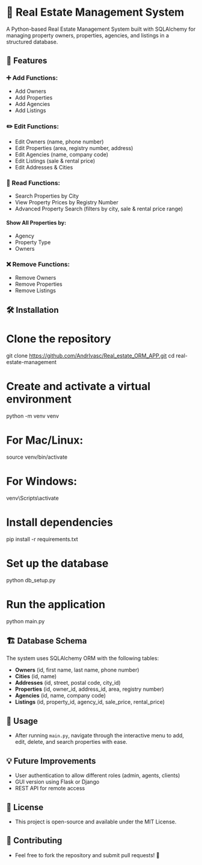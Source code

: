 # 🏡 Real Estate Management System

A Python-based Real Estate Management System built with SQLAlchemy for managing property owners, properties, agencies, and listings in a structured database.

## 📌 Features

### ➕ Add Functions:
- Add Owners
- Add Properties
- Add Agencies
- Add Listings

### ✏️ Edit Functions:
- Edit Owners (name, phone number)
- Edit Properties (area, registry number, address)
- Edit Agencies (name, company code)
- Edit Listings (sale & rental price)
- Edit Addresses & Cities

### 📖 Read Functions:
- Search Properties by City
- View Property Prices by Registry Number
- Advanced Property Search (filters by city, sale & rental price range)

#### Show All Properties by:
- Agency
- Property Type
- Owners

### ❌ Remove Functions:
- Remove Owners
- Remove Properties
- Remove Listings

## 🛠️ Installation

# Clone the repository
git clone https://github.com/AndrIvasc/Real_estate_ORM_APP.git
cd real-estate-management

# Create and activate a virtual environment
python -m venv venv

# For Mac/Linux:
source venv/bin/activate

# For Windows:
venv\Scripts\activate

# Install dependencies
pip install -r requirements.txt

# Set up the database
python db_setup.py

# Run the application
python main.py

## 🏗️ Database Schema

The system uses SQLAlchemy ORM with the following tables:

- **Owners** (id, first name, last name, phone number)
- **Cities** (id, name)
- **Addresses** (id, street, postal code, city_id)
- **Properties** (id, owner_id, address_id, area, registry number)
- **Agencies** (id, name, company code)
- **Listings** (id, property_id, agency_id, sale_price, rental_price)

## 🎯 Usage

- After running `main.py`, navigate through the interactive menu to add, edit, delete, and search properties with ease.

## 💡 Future Improvements

- User authentication to allow different roles (admin, agents, clients)
- GUI version using Flask or Django
- REST API for remote access

## 📜 License

- This project is open-source and available under the MIT License.

## 🙌 Contributing

- Feel free to fork the repository and submit pull requests! 🚀

